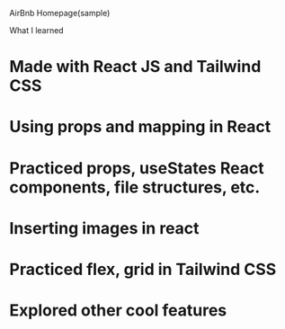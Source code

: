 AirBnb Homepage(sample)


What I learned
# Made with React JS and Tailwind CSS
# Using props and mapping in React
# Practiced props, useStates React components, file structures, etc.
# Inserting images in react
# Practiced flex, grid in Tailwind CSS
# Explored other cool features